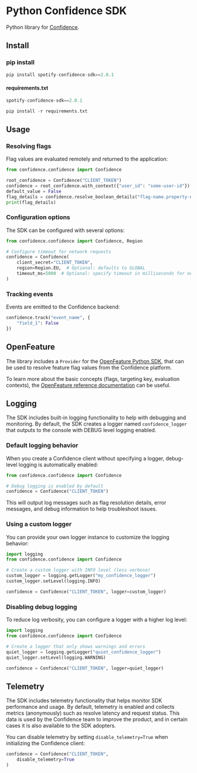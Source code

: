 # Python Confidence SDK

Python library for [Confidence](https://confidence.spotify.com/).

## Install

### pip install
<!---x-release-please-start-version-->
```python
pip install spotify-confidence-sdk==2.0.1
```

#### requirements.txt
```python
spotify-confidence-sdk==2.0.1

pip install -r requirements.txt
```
<!---x-release-please-end-->

## Usage

### Resolving flags

Flag values are evaluated remotely and returned to the application:

```python
from confidence.confidence import Confidence

root_confidence = Confidence("CLIENT_TOKEN")
confidence = root_confidence.with_context({"user_id": "some-user-id"})
default_value = False
flag_details = confidence.resolve_boolean_details("flag-name.property-name", default_value)
print(flag_details)
```

### Configuration options

The SDK can be configured with several options:

```python
from confidence.confidence import Confidence, Region

# Configure timeout for network requests
confidence = Confidence(
    client_secret="CLIENT_TOKEN",
    region=Region.EU,  # Optional: defaults to GLOBAL
    timeout_ms=5000  # Optional: specify timeout in milliseconds for network requests (default: 10000ms)
)
```

### Tracking events

Events are emitted to the Confidence backend:

```python
confidence.track("event_name", {
	"field_1": False
})
```

## OpenFeature

The library includes a `Provider` for
the [OpenFeature Python SDK](https://openfeature.dev/docs/tutorials/getting-started/python), that can be
used to resolve feature flag values from the Confidence platform.

To learn more about the basic concepts (flags, targeting key, evaluation contexts),
the [OpenFeature reference documentation](https://openfeature.dev/docs/reference/intro) can be
useful.


## Logging

The SDK includes built-in logging functionality to help with debugging and monitoring. By default, the SDK creates a logger named `confidence_logger` that outputs to the console with DEBUG level logging enabled.

### Default logging behavior

When you create a Confidence client without specifying a logger, debug-level logging is automatically enabled:

```python
from confidence.confidence import Confidence

# Debug logging is enabled by default
confidence = Confidence("CLIENT_TOKEN")
```

This will output log messages such as flag resolution details, error messages, and debug information to help troubleshoot issues.

### Using a custom logger

You can provide your own logger instance to customize the logging behavior:

```python
import logging
from confidence.confidence import Confidence

# Create a custom logger with INFO level (less verbose)
custom_logger = logging.getLogger("my_confidence_logger")
custom_logger.setLevel(logging.INFO)

confidence = Confidence("CLIENT_TOKEN", logger=custom_logger)
```

### Disabling debug logging

To reduce log verbosity, you can configure a logger with a higher log level:

```python
import logging
from confidence.confidence import Confidence

# Create a logger that only shows warnings and errors
quiet_logger = logging.getLogger("quiet_confidence_logger")
quiet_logger.setLevel(logging.WARNING)

confidence = Confidence("CLIENT_TOKEN", logger=quiet_logger)
```

## Telemetry

The SDK includes telemetry functionality that helps monitor SDK performance and usage. By default, telemetry is enabled and collects metrics (anonymously) such as resolve latency and request status. This data is used by the Confidence team to improve the product, and in certain cases it is also available to the SDK adopters.

You can disable telemetry by setting `disable_telemetry=True` when initializing the Confidence client:

```python
confidence = Confidence("CLIENT_TOKEN",
    disable_telemetry=True
)
```
